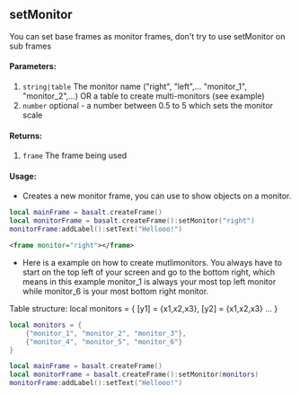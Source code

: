 ## setMonitor
You can set base frames as monitor frames, don't try to use setMonitor on sub frames

#### Parameters: 
1. `string|table` The monitor name ("right", "left",... "monitor_1", "monitor_2",...) OR a table to create multi-monitors (see example)
2. `number` optional - a number between 0.5 to 5 which sets the monitor scale

#### Returns:
1. `frame` The frame being used

#### Usage:
* Creates a new monitor frame, you can use to show objects on a monitor.
```lua
local mainFrame = basalt.createFrame()
local monitorFrame = basalt.createFrame():setMonitor("right")
monitorFrame:addLabel():setText("Hellooo!")
```
```xml
<frame monitor="right"></frame>
```

* Here is a example on how to create mutlimonitors. You always have to start on the top left of your screen and go to the bottom right, which means in this example
monitor_1 is always your most top left monitor while monitor_6 is your most bottom right monitor.

Table structure:
local monitors = {
    [y1] = {x1,x2,x3},
    [y2] = {x1,x2,x3}
    ...
}

```lua
local monitors = {
    {"monitor_1", "monitor_2", "monitor_3"},
    {"monitor_4", "monitor_5", "monitor_6"}
}

local mainFrame = basalt.createFrame()
local monitorFrame = basalt.createFrame():setMonitor(monitors)
monitorFrame:addLabel():setText("Hellooo!")
```